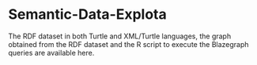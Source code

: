 # Semantic-Data-Explota
The RDF dataset in both Turtle and XML/Turtle languages, the graph obtained from the RDF dataset and the R script to execute the Blazegraph queries are available here.
